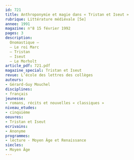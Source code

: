 ```yaml
---
id: 721
title: Anthroponymie et magie dans « Tristan et Iseut »
rubrique: Littérature médiévale [5e]
annee: 1991
magazine: n°8 15 février 1992
pages: 3
description: 
  Onomastique – 
  – Le roi Marc
  – Tristan
  – Iseut
  – Le Morholt
article_pdf: 721.pdf
magazine_special: Tristan et Iseut
revue: L’école des lettres des collèges
auteurs:
- Gérard-Guy Mouchel
disciplines:
- français
jeunesse:
- romans, récits et nouvelles « classiques »
niveau_etudes:
- cinquième
oeuvres:
- Tristan et Iseut
ecrivains:
- Anonyme
programmes:
- lecture - Moyen Âge et Renaissance
siecles:
- Moyen Âge
---
```

